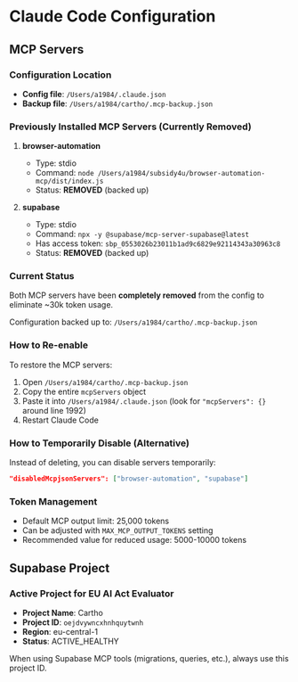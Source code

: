 # Claude Code Configuration

## MCP Servers

### Configuration Location
- **Config file**: `/Users/a1984/.claude.json`
- **Backup file**: `/Users/a1984/cartho/.mcp-backup.json`

### Previously Installed MCP Servers (Currently Removed)

1. **browser-automation**
   - Type: stdio
   - Command: `node /Users/a1984/subsidy4u/browser-automation-mcp/dist/index.js`
   - Status: **REMOVED** (backed up)

2. **supabase**
   - Type: stdio
   - Command: `npx -y @supabase/mcp-server-supabase@latest`
   - Has access token: `sbp_0553026b23011b1ad9c6829e92114343a30963c8`
   - Status: **REMOVED** (backed up)

### Current Status
Both MCP servers have been **completely removed** from the config to eliminate ~30k token usage.

Configuration backed up to: `/Users/a1984/cartho/.mcp-backup.json`

### How to Re-enable
To restore the MCP servers:
1. Open `/Users/a1984/cartho/.mcp-backup.json`
2. Copy the entire `mcpServers` object
3. Paste it into `/Users/a1984/.claude.json` (look for `"mcpServers": {}` around line 1992)
4. Restart Claude Code

### How to Temporarily Disable (Alternative)
Instead of deleting, you can disable servers temporarily:
```json
"disabledMcpjsonServers": ["browser-automation", "supabase"]
```

### Token Management
- Default MCP output limit: 25,000 tokens
- Can be adjusted with `MAX_MCP_OUTPUT_TOKENS` setting
- Recommended value for reduced usage: 5000-10000 tokens

## Supabase Project

### Active Project for EU AI Act Evaluator
- **Project Name**: Cartho
- **Project ID**: `oejdvywncxhnhquytwnh`
- **Region**: eu-central-1
- **Status**: ACTIVE_HEALTHY

When using Supabase MCP tools (migrations, queries, etc.), always use this project ID.
